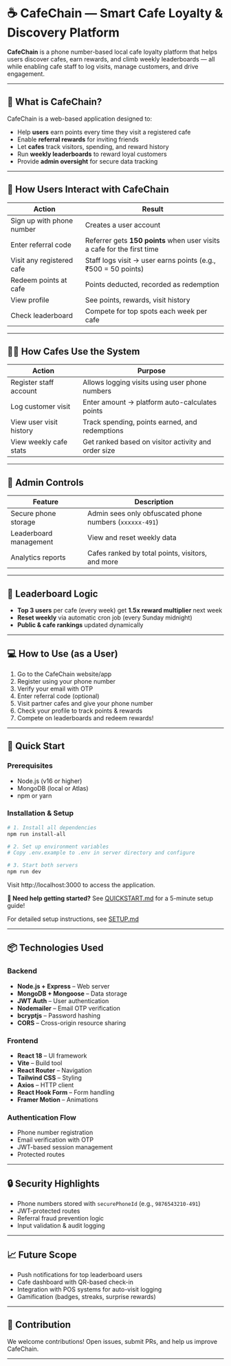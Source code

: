 # ☕ CafeChain — Smart Cafe Loyalty & Discovery Platform

**CafeChain** is a phone number-based local cafe loyalty platform that helps users discover cafes, earn rewards, and climb weekly leaderboards — all while enabling cafe staff to log visits, manage customers, and drive engagement.

---

## 🌟 What is CafeChain?

CafeChain is a web-based application designed to:

- Help **users** earn points every time they visit a registered cafe
- Enable **referral rewards** for inviting friends
- Let **cafes** track visitors, spending, and reward history
- Run **weekly leaderboards** to reward loyal customers
- Provide **admin oversight** for secure data tracking

---

## 👤 How Users Interact with CafeChain

| Action                          | Result                                                            |
|--------------------------------|-------------------------------------------------------------------|
| Sign up with phone number      | Creates a user account                                            |
| Enter referral code            | Referrer gets **150 points** when user visits a cafe for the first time |
| Visit any registered cafe      | Staff logs visit → user earns points (e.g., ₹500 = 50 points)     |
| Redeem points at cafe          | Points deducted, recorded as redemption                           |
| View profile                   | See points, rewards, visit history                                |
| Check leaderboard              | Compete for top spots each week per cafe                          |

---

## 👨‍🍳 How Cafes Use the System

| Action                            | Purpose                                                           |
|----------------------------------|-------------------------------------------------------------------|
| Register staff account           | Allows logging visits using user phone numbers                    |
| Log customer visit               | Enter amount → platform auto-calculates points                    |
| View user visit history          | Track spending, points earned, and redemptions                    |
| View weekly cafe stats           | Get ranked based on visitor activity and order size               |

---

## 🔐 Admin Controls

| Feature                  | Description                                           |
|--------------------------|-------------------------------------------------------|
| Secure phone storage     | Admin sees only obfuscated phone numbers (`xxxxxx-491`) |
| Leaderboard management   | View and reset weekly data                           |
| Analytics reports        | Cafes ranked by total points, visitors, and more     |

---

## 🏁 Leaderboard Logic

- **Top 3 users** per cafe (every week) get **1.5x reward multiplier** next week
- **Reset weekly** via automatic cron job (every Sunday midnight)
- **Public & cafe rankings** updated dynamically

---

## 💻 How to Use (as a User)

1. Go to the CafeChain website/app
2. Register using your phone number
3. Verify your email with OTP
4. Enter referral code (optional)
5. Visit partner cafes and give your phone number
6. Check your profile to track points & rewards
7. Compete on leaderboards and redeem rewards!

---

## 🚀 Quick Start

### Prerequisites
- Node.js (v16 or higher)
- MongoDB (local or Atlas)
- npm or yarn

### Installation & Setup

```bash
# 1. Install all dependencies
npm run install-all

# 2. Set up environment variables
# Copy .env.example to .env in server directory and configure

# 3. Start both servers
npm run dev
```

Visit http://localhost:3000 to access the application.

**🚀 Need help getting started?** See [QUICKSTART.md](./QUICKSTART.md) for a 5-minute setup guide!

For detailed setup instructions, see [SETUP.md](./SETUP.md)

---

## 📦 Technologies Used

### Backend
* **Node.js + Express** – Web server
* **MongoDB + Mongoose** – Data storage
* **JWT Auth** – User authentication
* **Nodemailer** – Email OTP verification
* **bcryptjs** – Password hashing
* **CORS** – Cross-origin resource sharing

### Frontend
* **React 18** – UI framework
* **Vite** – Build tool
* **React Router** – Navigation
* **Tailwind CSS** – Styling
* **Axios** – HTTP client
* **React Hook Form** – Form handling
* **Framer Motion** – Animations

### Authentication Flow
* Phone number registration
* Email verification with OTP
* JWT-based session management
* Protected routes

---

## 🔒 Security Highlights

* Phone numbers stored with `securePhoneId` (e.g., `9876543210-491`)
* JWT-protected routes
* Referral fraud prevention logic
* Input validation & audit logging

---

## 📈 Future Scope

* Push notifications for top leaderboard users
* Cafe dashboard with QR-based check-in
* Integration with POS systems for auto-visit logging
* Gamification (badges, streaks, surprise rewards)

---

## 🤝 Contribution

We welcome contributions! Open issues, submit PRs, and help us improve CafeChain.

---
